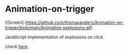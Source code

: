 # Animation-on-trigger

![Screen].(https://github.com/thomasanders/Animation-on-trigger/blob/main/Animation-explosions.gif)


JavaScript implementation of explosions on click.

check [here](https://thomasanders.github.io/Animation-on-trigger//).

